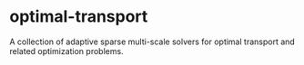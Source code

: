 # optimal-transport
A collection of adaptive sparse multi-scale solvers for optimal transport and related optimization problems.
